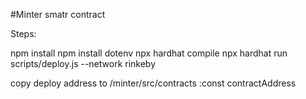#Minter smatr contract



Steps:

npm install
npm install dotenv
npx hardhat compile
npx hardhat run scripts/deploy.js --network rinkeby

copy deploy address to /minter/src/contracts  :const contractAddress

